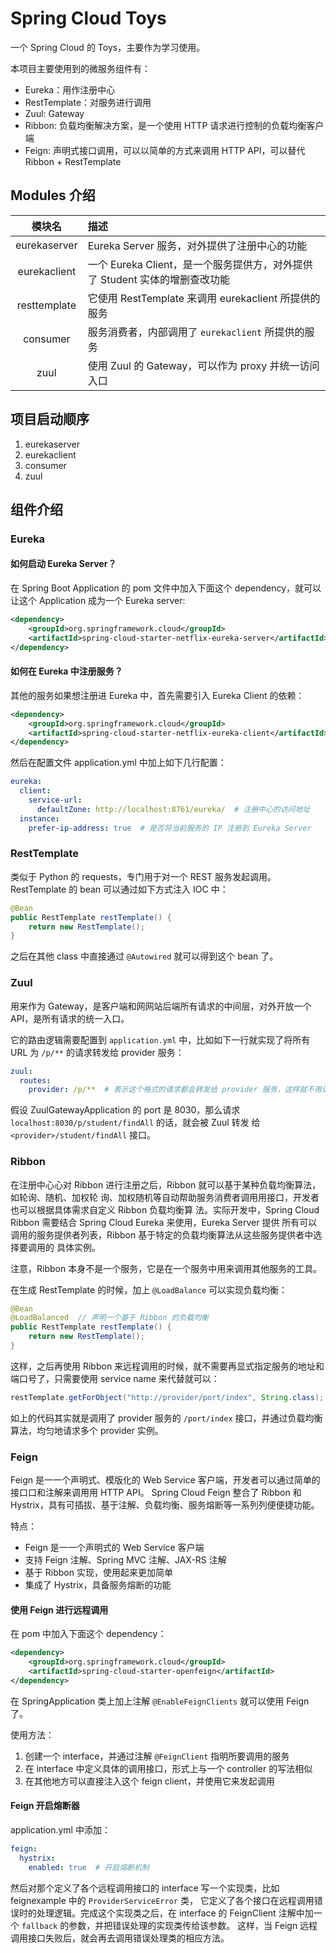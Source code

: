 # Spring Cloud Toys

一个 Spring Cloud 的 Toys，主要作为学习使用。

本项目主要使用到的微服务组件有：

+ Eureka：用作注册中心
+ RestTemplate：对服务进行调用
+ Zuul: Gateway
+ Ribbon: 负载均衡解决方案，是一个使用 HTTP 请求进行控制的负载均衡客户端
+ Feign: 声明式接口调用，可以以简单的方式来调用 HTTP API，可以替代 Ribbon + RestTemplate

## Modules 介绍

| 模块名 | 描述 |
| :---: | :--- |
| eurekaserver | Eureka Server 服务，对外提供了注册中心的功能 |
| eurekaclient | 一个 Eureka Client，是一个服务提供方，对外提供了 Student 实体的增删查改功能 |
| resttemplate | 它使用 RestTemplate 来调用 eurekaclient 所提供的服务 |
| consumer | 服务消费者，内部调用了 `eurekaclient` 所提供的服务 |
| zuul | 使用 Zuul 的 Gateway，可以作为 proxy 并统一访问入口 |

## 项目启动顺序

1. eurekaserver
2. eurekaclient
3. consumer
4. zuul

## 组件介绍

### Eureka

#### 如何启动 Eureka Server？

在 Spring Boot Application 的 pom 文件中加入下面这个 dependency，就可以让这个 Application 成为一个 Eureka server:

```xml
<dependency>
    <groupId>org.springframework.cloud</groupId>
    <artifactId>spring-cloud-starter-netflix-eureka-server</artifactId>
</dependency>
```

#### 如何在 Eureka 中注册服务？

其他的服务如果想注册进 Eureka 中，首先需要引入 Eureka Client 的依赖：

```xml
<dependency>
    <groupId>org.springframework.cloud</groupId>
    <artifactId>spring-cloud-starter-netflix-eureka-client</artifactId>
</dependency>
```

然后在配置文件 application.yml 中加上如下几行配置：

```yml
eureka:
  client:
    service-url:
      defaultZone: http://localhost:8761/eureka/  # 注册中心的访问地址
  instance:
    prefer-ip-address: true  # 是否将当前服务的 IP 注册到 Eureka Server
```

### RestTemplate

类似于 Python 的 requests，专门用于对一个 REST 服务发起调用。RestTemplate 的 bean 可以通过如下方式注入 IOC 中：

```java
@Bean
public RestTemplate restTemplate() {
    return new RestTemplate();
}
```

之后在其他 class 中直接通过 `@Autowired` 就可以得到这个 bean 了。

### Zuul

用来作为 Gateway，是客户端和⽹网站后端所有请求的中间层，对外开放一个 API，是所有请求的统一入口。

它的路由逻辑需要配置到 `application.yml` 中，比如如下一行就实现了将所有 URL 为 `/p/**` 的请求转发给 provider 服务：

```yml
zuul:
  routes:
    provider: /p/**  # 表示这个格式的请求都会转发给 provider 服务，这样就不用记 provider 的端口等信息了
```

假设 ZuulGatewayApplication 的 port 是 8030，那么请求 `localhost:8030/p/student/findAll` 的话，就会被 Zuul 转发
给 `<provider>/student/findAll` 接口。

### Ribbon

在注册中⼼心对 Ribbon 进行注册之后，Ribbon 就可以基于某种负载均衡算法，如轮询、随机、加权轮
询、加权随机等自动帮助服务消费者调⽤用接口，开发者也可以根据具体需求自定义 Ribbon 负载均衡算
法。实际开发中，Spring Cloud Ribbon 需要结合 Spring Cloud Eureka 来使用，Eureka Server 提供
所有可以调用的服务提供者列表，Ribbon 基于特定的负载均衡算法从这些服务提供者中选择要调用的
具体实例。

注意，Ribbon 本身不是一个服务，它是在一个服务中用来调用其他服务的工具。

在生成 RestTemplate 的时候，加上 `@LoadBalance` 可以实现负载均衡：

```java
@Bean
@LoadBalanced  // 声明一个基于 Ribbon 的负载均衡
public RestTemplate restTemplate() {
    return new RestTemplate();
}
```

这样，之后再使用 Ribbon 来远程调用的时候，就不需要再显式指定服务的地址和端口号了，只需要使用 service name 来代替就可以：

```java
restTemplate.getForObject("http://provider/port/index", String.class);
```

如上的代码其实就是调用了 provider 服务的 `/port/index` 接口，并通过负载均衡算法，均匀地请求多个 provider 实例。

### Feign

Feign 是⼀一个声明式、模版化的 Web Service 客户端，开发者可以通过简单的接⼝口和注解来调⽤用 HTTP API。
Spring Cloud Feign 整合了 Ribbon 和 Hystrix，具有可插拔、基于注解、负载均衡、服务熔断等一系列列便便捷功能。

特点：

+ Feign 是⼀一个声明式的 Web Service 客户端
+ 支持 Feign 注解、Spring MVC 注解、JAX-RS 注解
+ 基于 Ribbon 实现，使用起来更加简单
+ 集成了 Hystrix，具备服务熔断的功能

#### 使用 Feign 进行远程调用

在 pom 中加入下面这个 dependency：

```xml
<dependency>
    <groupId>org.springframework.cloud</groupId>
    <artifactId>spring-cloud-starter-openfeign</artifactId>
</dependency>
```

在 SpringApplication 类上加上注解 `@EnableFeignClients` 就可以使用 Feign 了。

使用方法：

1. 创建一个 interface，并通过注解 `@FeignClient` 指明所要调用的服务
2. 在 interface 中定义具体的调用接口，形式上与一个 controller 的写法相似
3. 在其他地方可以直接注入这个 feign client，并使用它来发起调用

#### Feign 开启熔断器

application.yml 中添加：

```yml
feign:
  hystrix:
    enabled: true  # 开启熔断机制
```

然后对那个定义了各个远程调用接口的 interface 写一个实现类，比如 feignexample 中的 `ProviderServiceError` 类，
它定义了各个接口在远程调用错误时的处理逻辑。完成这个实现类之后，在 interface 的 FeignClient 注解中加一个 `fallback` 的参数，并把错误处理的实现类传给该参数。
这样，当 Feign 远程调用接口失败后，就会再去调用错误处理类的相应方法。
